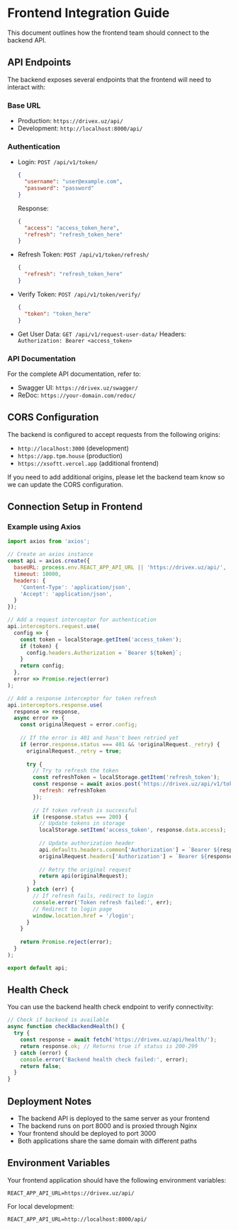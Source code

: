 # Frontend Integration Guide

This document outlines how the frontend team should connect to the backend API.

## API Endpoints

The backend exposes several endpoints that the frontend will need to interact with:

### Base URL

- Production: `https://drivex.uz/api/`
- Development: `http://localhost:8000/api/`

### Authentication

- Login: `POST /api/v1/token/`
  ```json
  {
    "username": "user@example.com",
    "password": "password"
  }
  ```
  Response:
  ```json
  {
    "access": "access_token_here",
    "refresh": "refresh_token_here"
  }
  ```

- Refresh Token: `POST /api/v1/token/refresh/`
  ```json
  {
    "refresh": "refresh_token_here"
  }
  ```

- Verify Token: `POST /api/v1/token/verify/`
  ```json
  {
    "token": "token_here"
  }
  ```

- Get User Data: `GET /api/v1/request-user-data/`
  Headers: `Authorization: Bearer <access_token>`

### API Documentation

For the complete API documentation, refer to:
- Swagger UI: `https://drivex.uz/swagger/`
- ReDoc: `https://your-domain.com/redoc/`

## CORS Configuration

The backend is configured to accept requests from the following origins:
- `http://localhost:3000` (development)
- `https://app.tpm.house` (production)
- `https://xsoftt.vercel.app` (additional frontend)

If you need to add additional origins, please let the backend team know so we can update the CORS configuration.

## Connection Setup in Frontend

### Example using Axios

```javascript
import axios from 'axios';

// Create an axios instance
const api = axios.create({
  baseURL: process.env.REACT_APP_API_URL || 'https://drivex.uz/api/',
  timeout: 10000,
  headers: {
    'Content-Type': 'application/json',
    'Accept': 'application/json',
  }
});

// Add a request interceptor for authentication
api.interceptors.request.use(
  config => {
    const token = localStorage.getItem('access_token');
    if (token) {
      config.headers.Authorization = `Bearer ${token}`;
    }
    return config;
  },
  error => Promise.reject(error)
);

// Add a response interceptor for token refresh
api.interceptors.response.use(
  response => response,
  async error => {
    const originalRequest = error.config;
    
    // If the error is 401 and hasn't been retried yet
    if (error.response.status === 401 && !originalRequest._retry) {
      originalRequest._retry = true;
      
      try {
        // Try to refresh the token
        const refreshToken = localStorage.getItem('refresh_token');
        const response = await axios.post('https://drivex.uz/api/v1/token/refresh/', {
          refresh: refreshToken
        });
        
        // If token refresh is successful
        if (response.status === 200) {
          // Update tokens in storage
          localStorage.setItem('access_token', response.data.access);
          
          // Update authorization header
          api.defaults.headers.common['Authorization'] = `Bearer ${response.data.access}`;
          originalRequest.headers['Authorization'] = `Bearer ${response.data.access}`;
          
          // Retry the original request
          return api(originalRequest);
        }
      } catch (err) {
        // If refresh fails, redirect to login
        console.error('Token refresh failed:', err);
        // Redirect to login page
        window.location.href = '/login';
      }
    }
    
    return Promise.reject(error);
  }
);

export default api;
```

## Health Check

You can use the backend health check endpoint to verify connectivity:

```javascript
// Check if backend is available
async function checkBackendHealth() {
  try {
    const response = await fetch('https://drivex.uz/api/health/');
    return response.ok; // Returns true if status is 200-299
  } catch (error) {
    console.error('Backend health check failed:', error);
    return false;
  }
}
```

## Deployment Notes

- The backend API is deployed to the same server as your frontend
- The backend runs on port 8000 and is proxied through Nginx
- Your frontend should be deployed to port 3000
- Both applications share the same domain with different paths

## Environment Variables

Your frontend application should have the following environment variables:

```
REACT_APP_API_URL=https://drivex.uz/api/
```

For local development:

```
REACT_APP_API_URL=http://localhost:8000/api/
```
